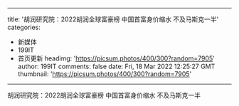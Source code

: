 
---
title: '胡润研究院：2022胡润全球富豪榜 中国首富身价缩水 不及马斯克一半'
categories: 
 - 新媒体
 - 199IT
 - 首页更新
headimg: 'https://picsum.photos/400/300?random=7905'
author: 199IT
comments: false
date: Fri, 18 Mar 2022 12:25:27 GMT
thumbnail: 'https://picsum.photos/400/300?random=7905'
---

<div>   
胡润研究院：2022胡润全球富豪榜 中国首富身价缩水 不及马斯克一半  
</div>
            